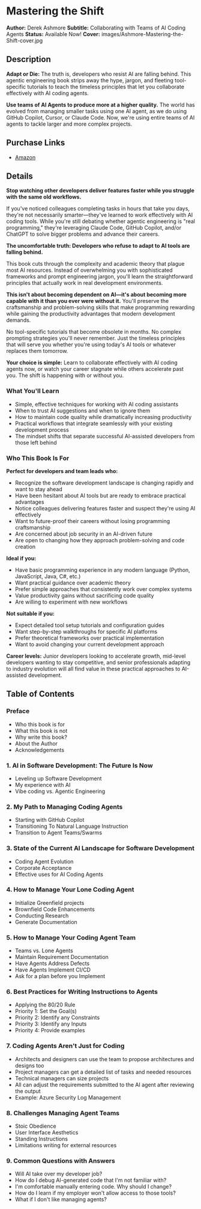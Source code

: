 # Mastering the Shift

**Author:** Derek Ashmore
**Subtitle:** Collaborating with Teams of AI Coding Agents
**Status:** Available Now!
**Cover:** images/Ashmore-Mastering-the-Shift-cover.jpg

## Description
**Adapt or Die:** The truth is, developers who resist AI are falling behind. This agentic engineering book strips away the hype, jargon, and fleeting tool-specific tutorials to teach the timeless principles that let you collaborate effectively with AI coding agents.

**Use teams of AI Agents to produce more at a higher quality.** The world has evolved from managing smaller tasks using one AI agent, as we do using GitHub Copilot, Cursor, or Claude Code. Now, we're using entire teams of AI agents to tackle larger and more complex projects.

## Purchase Links
- [Amazon](https://www.amazon.com/dp/B0FRPPSMJW)

## Details
**Stop watching other developers deliver features faster while you struggle with the same old workflows.**

If you've noticed colleagues completing tasks in hours that take you days, they're not necessarily smarter—they've learned to work effectively with AI coding tools. While you're still debating whether agentic engineering is "real programming," they're leveraging Claude Code, GitHub Copilot, and/or ChatGPT to solve bigger problems and advance their careers.

**The uncomfortable truth: Developers who refuse to adapt to AI tools are falling behind.**

This book cuts through the complexity and academic theory that plague most AI resources. Instead of overwhelming you with sophisticated frameworks and prompt engineering jargon, you'll learn the straightforward principles that actually work in real development environments.

**This isn't about becoming dependent on AI—it's about becoming more capable with it than you ever were without it.** You'll preserve the craftsmanship and problem-solving skills that make programming rewarding while gaining the productivity advantages that modern development demands.

No tool-specific tutorials that become obsolete in months. No complex prompting strategies you'll never remember. Just the timeless principles that will serve you whether you're using today's AI tools or whatever replaces them tomorrow.

**Your choice is simple:** Learn to collaborate effectively with AI coding agents now, or watch your career stagnate while others accelerate past you. The shift is happening with or without you.

### What You'll Learn
- Simple, effective techniques for working with AI coding assistants
- When to trust AI suggestions and when to ignore them
- How to maintain code quality while dramatically increasing productivity  
- Practical workflows that integrate seamlessly with your existing development process
- The mindset shifts that separate successful AI-assisted developers from those left behind


### Who This Book Is For
**Perfect for developers and team leads who:**
- Recognize the software development landscape is changing rapidly and want to stay ahead
- Have been hesitant about AI tools but are ready to embrace practical advantages
- Notice colleagues delivering features faster and suspect they're using AI effectively
- Want to future-proof their careers without losing programming craftsmanship
- Are concerned about job security in an AI-driven future
- Are open to changing how they approach problem-solving and code creation

**Ideal if you:**
- Have basic programming experience in any modern language (Python, JavaScript, Java, C#, etc.)
- Want practical guidance over academic theory
- Prefer simple approaches that consistently work over complex systems
- Value productivity gains without sacrificing code quality
- Are willing to experiment with new workflows

**Not suitable if you:**
- Expect detailed tool setup tutorials and configuration guides
- Want step-by-step walkthroughs for specific AI platforms
- Prefer theoretical frameworks over practical implementation
- Want to avoid changing your current development approach

**Career levels:** Junior developers looking to accelerate growth, mid-level developers wanting to stay competitive, and senior professionals adapting to industry evolution will all find value in these practical approaches to AI-assisted development.

## Table of Contents
### Preface
- Who this book is for
- What this book is not
- Why write this book?
- About the Author
- Acknowledgements

### 1. AI in Software Development: The Future Is Now
- Leveling up Software Development
- My experience with AI
- Vibe coding vs. Agentic Engineering

### 2. My Path to Managing Coding Agents
- Starting with GitHub Copilot
- Transitioning To Natural Language Instruction
- Transition to Agent Teams/Swarms

### 3. State of the Current AI Landscape for Software Development
- Coding Agent Evolution
- Corporate Acceptance
- Effective uses for AI Coding Agents

### 4. How to Manage Your Lone Coding Agent
- Initialize Greenfield projects
- Brownfield Code Enhancements
- Conducting Research
- Generate Documentation

### 5. How to Manage Your Coding Agent Team
- Teams vs. Lone Agents
- Maintain Requirement Documentation
- Have Agents Address Defects
- Have Agents Implement CI/CD
- Ask for a plan before you Implement

### 6. Best Practices for Writing Instructions to Agents
- Applying the 80/20 Rule
- Priority 1: Set the Goal(s)
- Priority 2: Identify any Constraints
- Priority 3: Identify any Inputs
- Priority 4: Provide examples

### 7. Coding Agents Aren't Just for Coding
- Architects and designers can use the team to propose architectures and designs too
- Project managers can get a detailed list of tasks and needed resources
- Technical managers can size projects
- All can adjust the requirements submitted to the AI agent after reviewing the output
- Example: Azure Security Log Management

### 8. Challenges Managing Agent Teams
- Stoic Obedience
- User Interface Aesthetics
- Standing Instructions
- Limitations writing for external resources

### 9. Common Questions with Answers
- Will AI take over my developer job?
- How do I debug AI-generated code that I'm not familiar with?
- I'm comfortable manually entering code. Why should I change?
- How do I learn if my employer won't allow access to those tools?
- What if I don't like managing agents?
